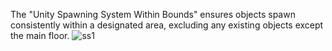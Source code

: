 The "Unity Spawning System Within Bounds" ensures objects spawn consistently within a designated area, excluding any existing objects except the main floor.
![ss1](https://github.com/utkug/Unity-Spawning-System-Within-Bounds/assets/121403248/40f5d3d8-45f1-4a22-97a0-f70fffc06687)

